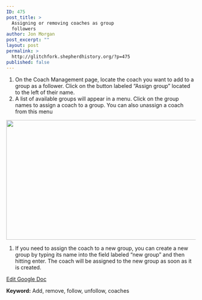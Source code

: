 ```yaml
---
ID: 475
post_title: >
  Assigning or removing coaches as group
  followers
author: Jon Morgan
post_excerpt: ""
layout: post
permalink: >
  http://glitchfork.shepherdhistory.org/?p=475
published: false
---
```

<ol>
<li>On the Coach Management page, locate the coach you want to add to a group as a follower. Click on the button labeled “Assign group” located to the left of their name.</li>
<li>A list of available groups will appear in a menu. Click on the group names to assign a coach to a group. You can also unassign a coach from this menu</li>
</ol>
<p></p>
<p><img src="http://eduguideinsiders.shepherdhistory.org/wp-content/uploads/2017/10/null-27.png" width="624" height="318" alt="" title=""></p>
<p></p>
<ol>
<li>If you need to assign the coach to a new group, you can create a new group by typing its name into the field labeled “new group” and then hitting enter. The coach will be assigned to the new group as soon as it is created.</li>
</ol>
<p></p>
<p></p>
<p><a href="https://docs.google.com/document/d/1vC2eQVsol3HHJ9sLr4ybGYVzp_RdDKy5ev62G56-pBE/edit?usp=sharing">Edit Google Doc</a></p>
<p></p>
<p><b>Keyword:</b> Add, remove, follow, unfollow, coaches</p>